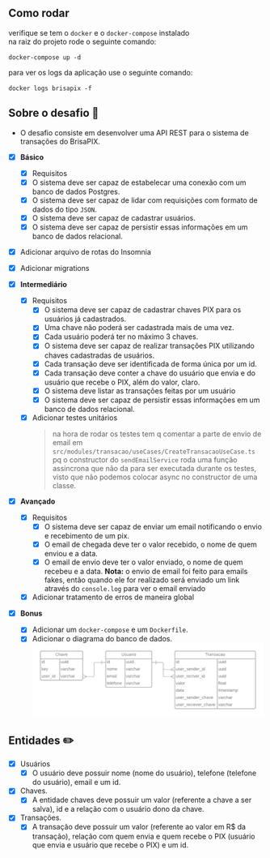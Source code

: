 ## Como rodar

verifique se tem o `docker` e o `docker-compose` instalado  
na raiz do projeto rode o seguinte comando:

```
docker-compose up -d
```

para ver os logs da aplicação use o seguinte comando:

```
docker logs brisapix -f
```

## Sobre o desafio :pushpin:

- O desafio consiste em desenvolver uma API REST para o sistema de transações do BrisaPIX.

- [x] **Básico**
  - [x] Requisitos
  - [x] O sistema deve ser capaz de estabelecar uma conexão com um banco de dados Postgres.
  - [x] O sistema deve ser capaz de lidar com requisições com formato de dados do tipo `JSON`.
  - [x] O sistema deve ser capaz de cadastrar usuários.
  - [x] O sistema deve ser capaz de persistir essas informações em um banco de dados relacional.
- [x] Adicionar arquivo de rotas do Insomnia
- [x] Adicionar migrations

- [x] **Intermediário**

  - [x] Requisitos
    - [x] O sistema deve ser capaz de cadastrar chaves PIX para os usuários já cadastrados.
    - [x] Uma chave não poderá ser cadastrada mais de uma vez.
    - [x] Cada usuário poderá ter no máximo 3 chaves.
    - [x] O sistema deve ser capaz de realizar transações PIX utilizando chaves cadastradas de usuários.
    - [x] Cada transação deve ser identificada de forma única por um id.
    - [x] Cada transação deve conter a chave do usuário que envia e do usuário que recebe o PIX, além do valor, claro.
    - [x] O sistema deve listar as transações feitas por um usuário
    - [x] O sistema deve ser capaz de persistir essas informações em um banco de dados relacional.
  - [x] Adicionar testes unitários
    > na hora de rodar os testes tem q comentar a parte de envio de email em `src/modules/transacao/useCases/CreateTransacaoUseCase.ts` pq o constructor do `sendEmailService` roda uma função assincrona que não da para ser executada durante os testes, visto que não podemos colocar async no constructor de uma classe.

- [x] **Avançado**

  - [x] Requisitos
    - [x] O sistema deve ser capaz de enviar um email notificando o envio e recebimento de um pix.
    - [x] O email de chegada deve ter o valor recebido, o nome de quem enviou e a data.
    - [x] O email de envio deve ter o valor enviado, o nome de quem recebeu e a data.
          **Nota:** o envio de email foi feito para emails fakes, então quando ele for realizado será enviado um link através do `console.log` para ver o email enviado
  - [x] Adicionar tratamento de erros de maneira global

- [x] **Bonus**
  - [x] Adicionar um `docker-compose` e um `Dockerfile`.
  - [x] Adicionar o diagrama do banco de dados.
        ![diagrama do banco de dados](./src/database/diagrama%20do%20banco%20de%20dados.png)

## Entidades :pencil2:

- [x] Usuários
  - [x] O usuário deve possuir nome (nome do usuário), telefone (telefone do usuário), email e um id.
- [x] Chaves.
  - [x] A entidade chaves deve possuir um valor (referente a chave a ser salva), id e a relação com o usuário dono da chave.
- [x] Transações.
  - [x] A transação deve possuir um valor (referente ao valor em R$ da transação), relação com quem envia e quem recebe o PIX (usuário que envia e usuário que recebe o PIX) e um id.
